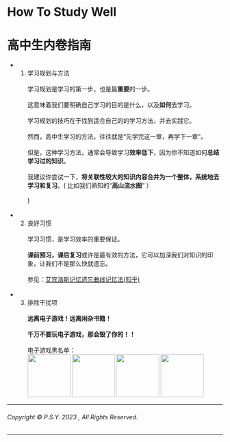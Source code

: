 # **How To Study Well**
# 高中生内卷指南<br>

- 1. 学习规划与方法<br><br>
学习规划是学习的第一步，也是最**重要**的一步。<br><br>
这意味着我们要明确自己学习的目的是什么，以及**如何**去学习。<br><br>
学习规划的技巧在于找到适合自己的的学习方法，并去实践它。<br><br>
然而，高中生学习的方法，往往就是“先学完这一章，再学下一章”。<br><br>
但是，这种学习方法，通常会导致学习**效率低下**，因为你不知道如何**总结学习过的知识**。<br><br>
我建议你尝试一下，**将关联性较大的知识内容合并为一个整体，系统地去学习和复习**。( 比如我们熟知的“**高山流水图**” ）<br><br>
)<br><br>

- 2. 良好习惯<br><br>
学习习惯，是学习效率的重要保证。<br><br>
**课前预习，课后复习**或许是最有效的方法，它可以加深我们对知识的印象，让我们不是那么快就遗忘。<br><br>
参见：[艾宾浩斯记忆遗忘曲线记忆法(知乎)](https://zhuanlan.zhihu.com/p/39857208)
<br><br>

- 3. 排除干扰项<br><br>
**远离电子游戏！远离闲杂书籍！**<br><br>
**千万不要玩电子游戏，那会毁了你的！！**<br><br>
电子游戏黑名单：<br>
<img src="https://github.com/peishiyue0217/HowToStudyWell/assets/122783943/449155d8-b238-42c4-b4c2-16ff28ee23c0" width =100  height = 100 /> </div>
<img src="https://github.com/peishiyue0217/HowToStudyWell/assets/122783943/43bec1c2-0b9c-428b-bd25-f11d8621be21" width =100  height = 100 /> </div>
<img src="https://github.com/peishiyue0217/HowToStudyWell/assets/122783943/1724ff85-e82e-4cae-a52c-9e655b087a54" width =100  height = 100 /> </div>
<img src="https://github.com/peishiyue0217/HowToStudyWell/assets/122783943/ac43117b-9916-4a8c-8f46-cca23f87ceda" width =100  height = 100 /> </div>

---
###### Copyright © P.S.Y. 2023 , All Rights Reserved.
---
